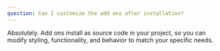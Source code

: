 ```yaml
---
question: Can I customize the add ons after installation?
---
```


Absolutely. Add ons install as source code in your project, so you can modify styling, functionality, and behavior to match your specific needs.
